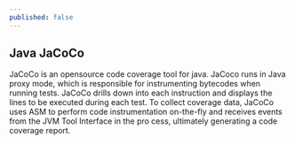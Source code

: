 ```yaml
---
published: false
---
```

## Java JaCoCo

JaCoCo is an opensource code coverage tool for java. JaCoco runs in Java proxy mode, which is responsible for instrumenting  bytecodes when running tests. JaCoCo drills down into each instruction and displays the lines to be executed during each test. To collect coverage data, JaCoCo uses ASM to perform code instrumentation on-the-fly  and receives events from the JVM Tool Interface in the pro cess, ultimately generating a code coverage report. 
